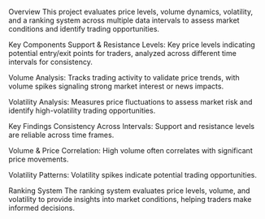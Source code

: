 Overview
This project evaluates price levels, volume dynamics, volatility, and a ranking system across multiple data intervals to assess market conditions and identify trading opportunities.

Key Components
Support & Resistance Levels: Key price levels indicating potential entry/exit points for traders, analyzed across different time intervals for consistency.

Volume Analysis: Tracks trading activity to validate price trends, with volume spikes signaling strong market interest or news impacts.

Volatility Analysis: Measures price fluctuations to assess market risk and identify high-volatility trading opportunities.

Key Findings
Consistency Across Intervals: Support and resistance levels are reliable across time frames.

Volume & Price Correlation: High volume often correlates with significant price movements.

Volatility Patterns: Volatility spikes indicate potential trading opportunities.

Ranking System
The ranking system evaluates price levels, volume, and volatility to provide insights into market conditions, helping traders make informed decisions.
